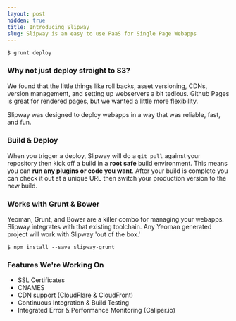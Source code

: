 ```yaml
---
layout: post
hidden: true
title: Introducing Slipway
slug: Slipway is an easy to use PaaS for Single Page Webapps
---
```


    $ grunt deploy

### Why not just deploy straight to S3?

We found that the little things like roll backs, asset versioning, CDNs,
version management, and setting up webservers a bit tedious. Github Pages is
great for rendered pages, but we wanted a little more flexibility. 

Slipway was designed to deploy webapps in a way that was reliable, fast, and fun.

### Build & Deploy

When you trigger a deploy, Slipway will do a `git pull` against your repository
then kick off a build in a __root safe__ build environment. This means you can
__run any plugins or code you want__. After your build is complete you can check
it out at a unique URL then switch your production version to the new build. 

### Works with Grunt & Bower

Yeoman, Grunt, and Bower are a killer combo for managing your webapps.
Slipway integrates with that existing toolchain. Any Yeoman generated project
will work with Slipway 'out of the box.'

    $ npm install --save slipway-grunt
    
### Features We're Working On

 * SSL Certificates 
 * CNAMES
 * CDN support (CloudFlare & CloudFront)
 * Continuous Integration & Build Testing
 * Integrated Error & Performance Monitoring (Caliper.io)
